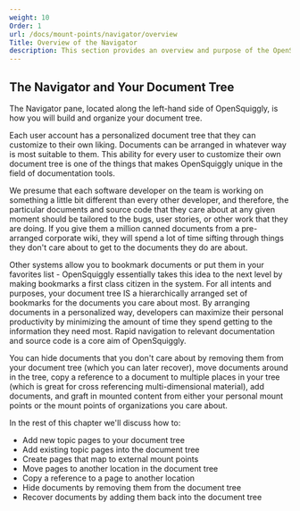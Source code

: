 ```yaml
---
weight: 10
Order: 1
url: /docs/mount-points/navigator/overview
Title: Overview of the Navigator
description: This section provides an overview and purpose of the OpenSquiggly navigator use to navigate and view pages.
---
```

## The Navigator and Your Document Tree

The Navigator pane, located along the left-hand side of OpenSquiggly, is how you will build
and organize your document tree.

Each user account has a personalized document tree that they can customize to their own liking.
Documents can be arranged in whatever way is most suitable to them. This ability for every user
to customize their own document tree is one of the things that makes OpenSquiggly unique in the
field of documentation tools.

We presume that each software developer on the team is working on something a little bit different
than every other developer, and therefore, the particular documents and source code that they care
about at any given moment should be tailored to the bugs, user stories, or other work that they are
doing. If you give them a million canned documents from a pre-arranged corporate wiki, they will
spend a lot of time sifting through things they don't care about to get to the documents they do
are about.

Other systems allow you to bookmark documents or put them in your favorites list - OpenSquiggly
essentially takes this idea to the next level by making bookmarks a first class citizen in the
system. For all intents and purposes, your document tree IS a hierarchically arranged set of 
bookmarks for the documents you care about most. By arranging documents in a personalized way,
developers can maximize their personal productivity by minimizing the amount of time they spend
getting to the information they need most. Rapid navigation to relevant documentation and source
code is a core aim of OpenSquiggly.

You can hide documents that you don't care about by removing them from your document tree (which you
can later recover), move documents around in the tree, copy a reference to a document
to multiple places in your tree (which is great for cross referencing multi-dimensional material),
add documents, and graft in mounted content from either your personal mount points or the mount
points of organizations you care about.

In the rest of this chapter we'll discuss how to:

* Add new topic pages to your document tree
* Add existing topic pages into the document tree
* Create pages that map to external mount points
* Move pages to another location in the document tree
* Copy a reference to a page to another location
* Hide documents by removing them from the document tree
* Recover documents by adding them back into the document tree
